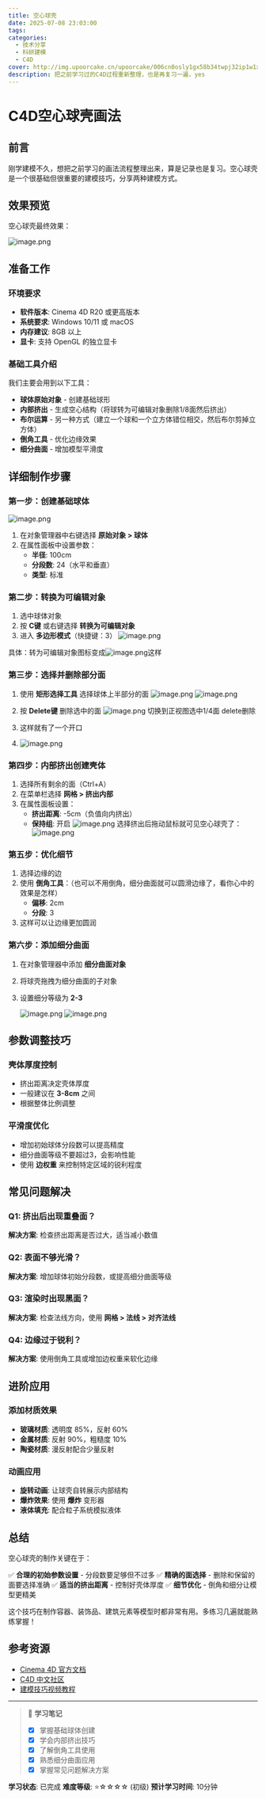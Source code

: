 ```yaml
---
title: 空心球壳
date: 2025-07-08 23:03:00
tags: 
categories:
  - 技术分享
  - 科研建模
  - C4D
cover: http://img.upoorcake.cn/upoorcake/006cn0osly1gx58b34twpj32ip1w1x3e.jpg
description: 把之前学习过的C4D过程重新整理，也是再复习一遍，yes
---
```


# C4D空心球壳画法

## 前言

刚学建模不久，想把之前学习的画法流程整理出来，算是记录也是复习。空心球壳是一个很基础但很重要的建模技巧，分享两种建模方式。

## 效果预览

空心球壳最终效果：

![image.png](http://sys8eq0sf.hd-bkt.clouddn.com/20250708231405.png)

## 准备工作

### 环境要求
- **软件版本**: Cinema 4D R20 或更高版本
- **系统要求**: Windows 10/11 或 macOS
- **内存建议**: 8GB 以上
- **显卡**: 支持 OpenGL 的独立显卡



### 基础工具介绍
我们主要会用到以下工具：
- **球体原始对象** - 创建基础球形
- **内部挤出** - 生成空心结构（将球转为可编辑对象删除1/8面然后挤出）
- **布尔运算** - 另一种方式（建立一个球和一个立方体错位相交，然后布尔剪掉立方体）
- **倒角工具** - 优化边缘效果
- **细分曲面** - 增加模型平滑度


## 详细制作步骤

### 第一步：创建基础球体
![image.png](http://sys8eq0sf.hd-bkt.clouddn.com/20250708235627.png)

1. 在对象管理器中右键选择 **原始对象 > 球体**
2. 在属性面板中设置参数：
   - **半径**: 100cm
   - **分段数**: 24（水平和垂直）
   - **类型**: 标准

### 第二步：转换为可编辑对象
1. 选中球体对象
2. 按 **C键** 或右键选择 **转换为可编辑对象**
3. 进入 **多边形模式**（快捷键：3）
![image.png](http://sys8eq0sf.hd-bkt.clouddn.com/20250709000150.png)

具体：转为可编辑对象图标变成![image.png](http://sys8eq0sf.hd-bkt.clouddn.com/20250709000218.png)这样
### 第三步：选择并删除部分面
1. 使用 **矩形选择工具** 选择球体上半部分的面
   ![image.png](http://sys8eq0sf.hd-bkt.clouddn.com/20250709000357.png)
		![image.png](http://sys8eq0sf.hd-bkt.clouddn.com/20250709000508.png)
    
2. 按 **Delete键** 删除选中的面
	![image.png](http://sys8eq0sf.hd-bkt.clouddn.com/20250709000610.png)
	切换到正视图选中1/4面 delete删除
3. 这样就有了一个开口
4. ![image.png](http://sys8eq0sf.hd-bkt.clouddn.com/20250709000733.png)


### 第四步：内部挤出创建壳体
1. 选择所有剩余的面（Ctrl+A）
2. 在菜单栏选择 **网格 > 挤出内部**
3. 在属性面板设置：
   - **挤出距离**: -5cm（负值向内挤出）
   - **保持组**: 开启
![image.png](http://sys8eq0sf.hd-bkt.clouddn.com/20250709000808.png)
选择挤出后拖动鼠标就可见空心球壳了：
![image.png](http://sys8eq0sf.hd-bkt.clouddn.com/20250709000920.png)

### 第五步：优化细节
1. 选择边缘的边
2. 使用 **倒角工具**：（也可以不用倒角，细分曲面就可以圆滑边缘了，看你心中的效果是怎样）
   - **偏移**: 2cm
   - **分段**: 3
3. 这样可以让边缘更加圆润

### 第六步：添加细分曲面
1. 在对象管理器中添加 **细分曲面对象**
2. 将球壳拖拽为细分曲面的子对象
3. 设置细分等级为 **2-3**

	![image.png](http://sys8eq0sf.hd-bkt.clouddn.com/20250709001150.png)
![image.png](http://sys8eq0sf.hd-bkt.clouddn.com/20250709001211.png)


## 参数调整技巧

### 壳体厚度控制
- 挤出距离决定壳体厚度
- 一般建议在 **3-8cm** 之间
- 根据整体比例调整

### 平滑度优化
- 增加初始球体分段数可以提高精度
- 细分曲面等级不要超过3，会影响性能
- 使用 **边权重** 来控制特定区域的锐利程度

## 常见问题解决

### Q1: 挤出后出现重叠面？
**解决方案**: 检查挤出距离是否过大，适当减小数值

### Q2: 表面不够光滑？
**解决方案**: 增加球体初始分段数，或提高细分曲面等级

### Q3: 渲染时出现黑面？
**解决方案**: 检查法线方向，使用 **网格 > 法线 > 对齐法线**

### Q4: 边缘过于锐利？
**解决方案**: 使用倒角工具或增加边权重来软化边缘

## 进阶应用

### 添加材质效果
- **玻璃材质**: 透明度 85%，反射 60%
- **金属材质**: 反射 90%，粗糙度 10%
- **陶瓷材质**: 漫反射配合少量反射

### 动画应用
- **旋转动画**: 让球壳自转展示内部结构
- **爆炸效果**: 使用 **爆炸** 变形器
- **液体填充**: 配合粒子系统模拟液体

## 总结

空心球壳的制作关键在于：

✅ **合理的初始参数设置** - 分段数要足够但不过多
✅ **精确的面选择** - 删除和保留的面要选择准确
✅ **适当的挤出距离** - 控制好壳体厚度
✅ **细节优化** - 倒角和细分让模型更精美

这个技巧在制作容器、装饰品、建筑元素等模型时都非常有用。多练习几遍就能熟练掌握！

## 参考资源

- [Cinema 4D 官方文档](https://help.maxon.net/)
- [C4D 中文社区](https://c4dsky.com/)
- [建模技巧视频教程](https://www.bilibili.com/)

---

> 📝 **学习笔记**
> - [x] 掌握基础球体创建
> - [x] 学会内部挤出技巧  
> - [x] 了解倒角工具使用
> - [x] 熟悉细分曲面应用
> - [x] 掌握常见问题解决方案

**学习状态**: 已完成
**难度等级**: ⭐☆☆☆☆ (初级)
**预计学习时间**: 10分钟
